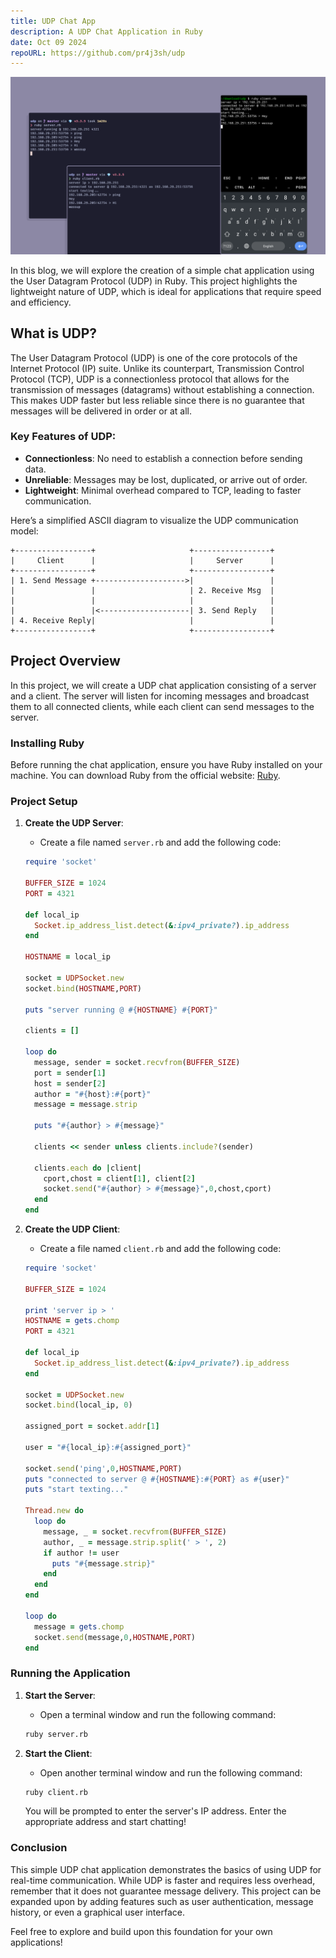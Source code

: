 ```yaml
---
title: UDP Chat App
description: A UDP Chat Application in Ruby
date: Oct 09 2024
repoURL: https://github.com/pr4j3sh/udp
---
```


![Cover](./cover.png)

In this blog, we will explore the creation of a simple chat application using the User Datagram Protocol (UDP) in Ruby. This project highlights the lightweight nature of UDP, which is ideal for applications that require speed and efficiency.

## What is UDP?

The User Datagram Protocol (UDP) is one of the core protocols of the Internet Protocol (IP) suite. Unlike its counterpart, Transmission Control Protocol (TCP), UDP is a connectionless protocol that allows for the transmission of messages (datagrams) without establishing a connection. This makes UDP faster but less reliable since there is no guarantee that messages will be delivered in order or at all.

### Key Features of UDP:

- **Connectionless**: No need to establish a connection before sending data.
- **Unreliable**: Messages may be lost, duplicated, or arrive out of order.
- **Lightweight**: Minimal overhead compared to TCP, leading to faster communication.

Here’s a simplified ASCII diagram to visualize the UDP communication model:

```
+-----------------+                     +-----------------+
|     Client      |                     |     Server      |
+-----------------+                     +-----------------+
| 1. Send Message +-------------------->|                 |
|                 |                     | 2. Receive Msg  |
|                 |                     |                 |
|                 |<--------------------| 3. Send Reply   |
| 4. Receive Reply|                     |                 |
+-----------------+                     +-----------------+
```

## Project Overview

In this project, we will create a UDP chat application consisting of a server and a client. The server will listen for incoming messages and broadcast them to all connected clients, while each client can send messages to the server.

### Installing Ruby

Before running the chat application, ensure you have Ruby installed on your machine. You can download Ruby from the official website: [Ruby](https://www.ruby-lang.org/en/).

### Project Setup

1. **Create the UDP Server**:

   - Create a file named `server.rb` and add the following code:

   ```ruby
   require 'socket'

   BUFFER_SIZE = 1024
   PORT = 4321

   def local_ip
     Socket.ip_address_list.detect(&:ipv4_private?).ip_address
   end

   HOSTNAME = local_ip

   socket = UDPSocket.new
   socket.bind(HOSTNAME,PORT)

   puts "server running @ #{HOSTNAME} #{PORT}"

   clients = []

   loop do
     message, sender = socket.recvfrom(BUFFER_SIZE)
     port = sender[1]
     host = sender[2]
     author = "#{host}:#{port}"
     message = message.strip

     puts "#{author} > #{message}"

     clients << sender unless clients.include?(sender)

     clients.each do |client|
       cport,chost = client[1], client[2]
       socket.send("#{author} > #{message}",0,chost,cport)
     end
   end
   ```

2. **Create the UDP Client**:

   - Create a file named `client.rb` and add the following code:

   ```ruby
   require 'socket'

   BUFFER_SIZE = 1024

   print 'server ip > '
   HOSTNAME = gets.chomp
   PORT = 4321

   def local_ip
     Socket.ip_address_list.detect(&:ipv4_private?).ip_address
   end

   socket = UDPSocket.new
   socket.bind(local_ip, 0)

   assigned_port = socket.addr[1]

   user = "#{local_ip}:#{assigned_port}"

   socket.send('ping',0,HOSTNAME,PORT)
   puts "connected to server @ #{HOSTNAME}:#{PORT} as #{user}"
   puts "start texting..."

   Thread.new do
     loop do
       message, _ = socket.recvfrom(BUFFER_SIZE)
       author, _ = message.strip.split(' > ', 2)
       if author != user
         puts "#{message.strip}"
       end
     end
   end

   loop do
     message = gets.chomp
     socket.send(message,0,HOSTNAME,PORT)
   end
   ```

### Running the Application

1. **Start the Server**:

   - Open a terminal window and run the following command:

   ```bash
   ruby server.rb
   ```

2. **Start the Client**:

   - Open another terminal window and run the following command:

   ```bash
   ruby client.rb
   ```

   You will be prompted to enter the server's IP address. Enter the appropriate address and start chatting!

### Conclusion

This simple UDP chat application demonstrates the basics of using UDP for real-time communication. While UDP is faster and requires less overhead, remember that it does not guarantee message delivery. This project can be expanded upon by adding features such as user authentication, message history, or even a graphical user interface.

Feel free to explore and build upon this foundation for your own applications!

